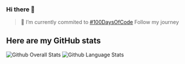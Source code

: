 ### Hi there 👋

<!--
**dlppdl/dlppdl** is a ✨ _special_ ✨ repository because its `README.md` (this file) appears on your GitHub profile.

Here are some ideas to get you started:

- 🔭 I’m currently working on ...
- 🌱 I’m currently learning ...
- 👯 I’m looking to collaborate on ...
- 🤔 I’m looking for help with ...
- 💬 Ask me about ...
- 📫 How to reach me: ...
- 😄 Pronouns: ...
- ⚡ Fun fact: ...
-->
 >🔭 I’m currently commited to [#100DaysOfCode](https://twitter.com/dlppdl00/status/1303897091802935296) Follow my journey
## Here are my GitHub stats

<img src="https://github-readme-stats.vercel.app/api?username=dlppdl&show_icons=true&theme=vision-friendly-dark&card_width=600px" alt="Github Overall Stats">

<img src="https://github-readme-stats.vercel.app/api/top-langs/?username=dlppdl&layout=compact&theme=vision-friendly-dark&card_width=600px" alt="Github Language Stats">

